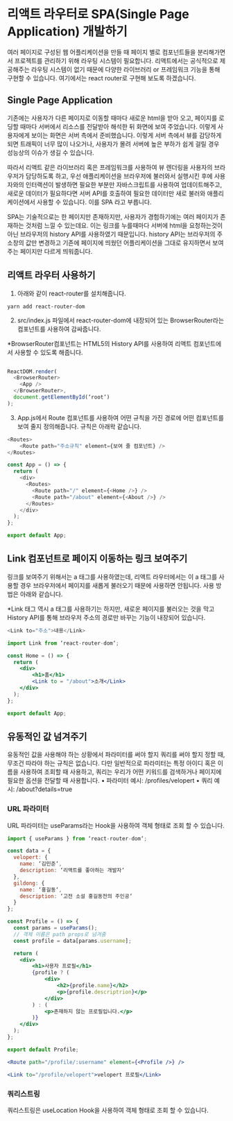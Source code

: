 # 리액트 라우터로 SPA(Single Page Application) 개발하기

여러 페이지로 구성된 웹 어플리케이션을 만들 때 페이지 별로 컴포넌트들을 분리해가면서 프로젝트를 관리하기 위해 라우팅 시스템이 필요합니다. 리액트에서는 공식적으로 제공해주는 라우팅 시스템이 없기 때문에 다양한 라이브러리 or 프레임워크 기능을 통해 구현할 수 있습니다. 여기에서는 react router로 구현해 보도록 하겠습니다.

## Single Page Application

기존에는 사용자가 다른 페이지로 이동할 때마다 새로운 html을 받아 오고, 페이지를 로딩할 때마다 서버에서 리소스를 전달받아 해석한 뒤 화면에 보여 주었습니다. 이렇게 사용자에게 보이는 화면은 서버 측에서 준비했습니다. 이렇게 서버 측에서 뷰를 감당하게 되면 트래픽이 너무 많이 나오거나, 사용자가 몰려 서버에 높은 부하가 쉽게 걸릴 경우 성능상의 이슈가 생길 수 있습니다.

따라서 리액트 같은 라이브러리 혹은 프레임워크를 사용하여 뷰 렌더링을 사용자의 브라우저가 담당하도록 하고, 우선 애플리케이션을 브라우저에 불러와서 실행시킨 후에 사용자와의 인터랙션이 발생하면 필요한 부분만 자바스크립트를 사용하여 업데이트해주고, 새로운 데이터가 필요하다면 서버 API를 호출하여 필요한 데이터만 새로 불러와 애플리케이션에서 사용할 수 있습니다. 이를 SPA 라고 부릅니다.

SPA는 기술적으로는 한 페이지만 존재하지만, 사용자가 경험하기에는 여러 페이지가 존재하는 것처럼 느낄 수 있는데요. 이는 링크를 누를때마다 서버에 html을 요청하는것이 아닌 브라우저의 history API를 사용하였기 때문입니다. history API는 브라우저의 주소창의 값만 변경하고 기존에 페이지에 띄웠던 어플리케이션을 그대로 유지하면서 보여주는 페이지만 다르게 띄워줍니다.

## 리액트 라우터 사용하기

1. 아래와 같이 react-router를 설치해줍니다.

```shell
yarn add react-router-dom
```

2. src/index.js 파일에서 react-router-dom에 내장되어 있는 BrowserRouter라는 컴포넌트를 사용하여 감싸줍니다.

\*BrowserRouter컴포넌트는 HTML5의 History API를 사용하여 리액트 컴포넌트에서 사용할 수 있도록 해줍니다.

```js

ReactDOM.render(
  <BrowserRouter>
    <App />
  </BrowserRouter>,
  document.getElementById(‘root‘)
);
```

3. App.js에서 Route 컴포넌트를 사용하여 어떤 규칙을 가진 경로에 어떤 컴포넌트를 보여 줄지 정의해줍니다. 규칙은 아래왁 같습니다.

```js
<Routes>
    <Route path="주소규칙" element={보여 줄 컴포넌트} />
</Routes>
```

```js
const App = () => {
  return (
    <div>
      <Routes>
        <Route path="/" element={<Home />} />
        <Route path="/about" element={<About />} />
      </Routes>
    </div>
  );
};

export default App;
```

## Link 컴포넌트로 페이지 이동하는 링크 보여주기

링크를 보여주기 위해서는 a 태그를 사용하였는데, 리액트 라우터에서는 이 a 태그를 사용할 경우 브라우저에서 페이지를 새롭게 불러오기 때문에 사용하면 안됩니다. 사용 방법은 아래와 같습니다.

\*Link 태그 역시 a 태그를 사용하기는 하지만, 새로운 페이지를 불러오는 것을 막고 History API를 통해 브라우저 주소의 경로만 바꾸는 기능이 내장되어 있습니다.

```js
<Link to="주소">내용</Link>
```

```jsx
import Link from ‘react-router-dom‘;

const Home = () => {
  return (
    <div>
        <h1>홈</h1>
        <Link to = "/about">소개</Link>
    </div>
  );
};

export default App;
```

## 유동적인 값 넘겨주기

유동적인 값을 사용해야 하는 상황에서 파라미터를 써야 할지 쿼리를 써야 할지 정할 때, 무조건 따라야 하는 규칙은 없습니다. 다만 일반적으로 파라미터는 특정 아이디 혹은 이름을 사용하여 조회할 때 사용하고, 쿼리는 우리가 어떤 키워드를 검색하거나 페이지에 필요한 옵션을 전달할 때 사용합니다.
• 파라미터 예시: /profiles/velopert
• 쿼리 예시: /about?details=true

### URL 파라미터

URL 파라미터는 useParams라는 Hook을 사용하여 객체 형태로 조회 할 수 있습니다.

```jsx
import { useParams } from ‘react-router-dom‘;

const data = {
  velopert: {
    name: ‘김민준‘,
    description: ‘리액트를 좋아하는 개발자‘
  },
  gildong: {
    name: ‘홍길동‘,
    description: ‘고전 소설 홍길동전의 주인공‘
  }
};

const Profile = () => {
  const params = useParams();
  // 객체 이름은 path props로 넘겨줌
  const profile = data[params.username];

  return (
    <div>
        <h1>사용자 프로필</h1>
        {profile ? (
            <div>
                <h2>{profile.name}</h2>
                <p>{profile.descriptrion}</p>
            </div>
        ) : (
            <p>존재하지 않는 프로필입니다.</p>
        )}
    </div>
  );
};

export default Profile;
```

```jsx
<Route path="/profile/:username" element={<Profile />} />
```

```jsx
<Link to="/profile/velopert">velopert 프로필</Link>
```

### 쿼리스트링

쿼리스트링은 useLocation Hook을 사용하여 객체 형태로 조회 할 수 있습니다.
